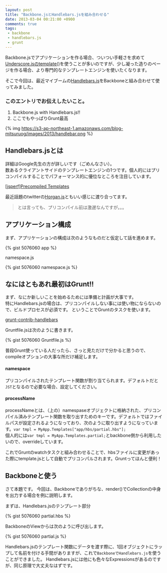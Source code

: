 ```yaml
---
layout: post
title: "Backbone.jsとHandlebars.jsを組み合わせる"
date: 2013-03-04 00:21:00 +0900
comments: true
tags: 
 - backbone
 - handlebars.js
 - grunt
---
```


Backbone.jsでアプリケーションを作る場合、ついつい手軽さを求めて[Underscore.jsのtemplate()](http://underscorejs.org/#template)を使うことが多いのですが、少し凝った造りのページを作る場合、より専門的なテンプレートエンジンを使いたくなります。

そこで今回は、最近マイブームの[Handlebars.js](http://handlebarsjs.com/)をBackboneと組み合わせて使ってみました。

<!-- more -->

### このエントリでお伝えしたいこと。

1.  Backbone.js with Handlebars.js!!
2.  ここでもやっぱりGrunt最高

{% img https://s3-ap-northeast-1.amazonaws.com/blog-mitsuruog/images/2013/handlebar.png %}
 
## Handlebars.jsとは

詳細はGoogle先生の方が詳しいです（ごめんなさい）。  
数あるクライアントサイドのテンプレートエンジンの1つです。個人的にはプリコンパイルすることでパフォーマンス的に優位なところを注目しています。

[[jsperf]Precompiled Templates](http://jsperf.com/precompiled-hogan-handlebars-ejs)

最近話題のtwitterの[Horgan.js](http://twitter.github.com/hogan.js/)ともいい感じに渡り合ってます。

> とは言っても、プリコンパイル前は激遅なんですが。。。
 
## アプリケーション構成

まず、アプリケーションの構成は次のようなものだと仮定して話を進めます。

{% gist 5076060 app %}

namespace.js

{% gist 5076060 namespace.js %}
 
## なにはともあれ最初はGrunt!!

まず、なにか新しいことを始めるためには準備と計画が大事です。  
特にHandlebars.jsの場合は、プリコンパイルしない事には使い物にならないので、ビルドプロセスが必須です。
ということでGruntのタスクを使います。

[grunt-contrib-handlebars](https://github.com/gruntjs/grunt-contrib-handlebars)

Gruntfile.jsは次のように書きます。

{% gist 5076060 Gruntfile.js %}

普段Grunt使っている人だったら、さっと見ただけで分かると思うので、compileオプションの大事な所だけ補足します。

#### namespace
プリコンパイルされたテンプレート関数が割り当てられます。デフォルトだと`JST`となるので必要な場合、設定してください。

#### processName
processNameとは、（上の）namespaseオブジェクトに格納された、プリコンパイル済みテンプレート関数を取り出すためのキーです。デフォルトではファイルパスが設定されるようになっており、次のように取り出すようになっています。`var tmpl = MyApp.Templates["app/hbs/partial.hbs"];`  
個人的には`var tmpl = MyApp.Templates.partial;`とbackbone側から利用したいので、overrideしています。

これでGruntのwatchタスクと組み合わせることで、hbsファイルに変更があった際にtemplate.jsとして自動でプリコンパルされます。Gruntってほんと便利！
 
## Backboneと使う

さて本題です。
今回は、Backboneでありがちな、render()でCollectionの中身を出力する場合を例に説明します。

まずは、Handlebars.jsのテンプレート部分

{% gist 5076060 partial.hbs %}

BackboneのViewからは次のように呼び出します。

{% gist 5076060 partial.js %}

Handlebars.jsのテンプレート関数にデータを渡す際に、1回オブジェクトにラップして名前を付ける手間がありますが、これで`BackboneでHandlebars.js`を使うことができました。
Handlebars.jsには他にも色々なExpressionsがあるのですが、同じ原理で大丈夫なはずです。
